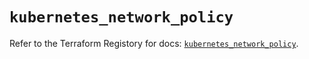 # `kubernetes_network_policy`

Refer to the Terraform Registory for docs: [`kubernetes_network_policy`](https://registry.terraform.io/providers/hashicorp/kubernetes/2.19.0/docs/resources/network_policy).
